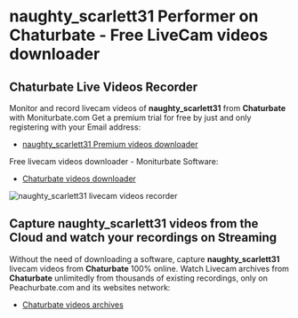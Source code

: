 # naughty_scarlett31 Performer on Chaturbate - Free LiveCam videos downloader

## Chaturbate Live Videos Recorder

Monitor and record livecam videos of **naughty_scarlett31** from **Chaturbate** with Moniturbate.com
Get a premium trial for free by just and only registering with your Email address:
* [naughty_scarlett31 Premium videos downloader](https://moniturbate.com/request-demo-licence-key.html)

Free livecam videos downloader - Moniturbate Software:
* [Chaturbate videos downloader](https://moniturbate.com/moniturbate-download-software.html)

![naughty_scarlett31 livecam videos recorder](https://peachurnet.com/templates/moniturbate-software.png)


## Capture naughty_scarlett31 videos from the Cloud and watch your recordings on Streaming

Without the need of downloading a software, capture **naughty_scarlett31** livecam videos from **Chaturbate** 100% online.
Watch Livecam archives from **Chaturbate** unlimitedly from thousands of existing recordings, only on Peachurbate.com and its websites network:
* [Chaturbate videos archives](https://peachurnet.com/)